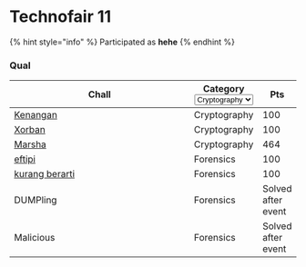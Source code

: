 # Technofair 11

{% hint style="info" %}
Participated as **hehe**
{% endhint %}

### Qual

<table><thead><tr><th width="304">Chall</th><th>Category<select><option value="kjlIRVB4fUAN" label="Cryptography" color="blue"></option><option value="W97lyAx1sRxU" label="Forensics" color="blue"></option></select></th><th>Pts</th></tr></thead><tbody><tr><td><a href="kenangan.md">Kenangan</a></td><td><span data-option="kjlIRVB4fUAN">Cryptography</span></td><td>100</td></tr><tr><td><a href="xorban.md">Xorban</a></td><td><span data-option="kjlIRVB4fUAN">Cryptography</span></td><td>100</td></tr><tr><td><a href="marsha.md">Marsha</a></td><td><span data-option="kjlIRVB4fUAN">Cryptography</span></td><td>464</td></tr><tr><td><a href="eftipi.md">eftipi</a></td><td><span data-option="W97lyAx1sRxU">Forensics</span></td><td>100</td></tr><tr><td><a href="kurang-berarti.md">kurang berarti</a></td><td><span data-option="W97lyAx1sRxU">Forensics</span></td><td>100</td></tr><tr><td>DUMPling</td><td><span data-option="W97lyAx1sRxU">Forensics</span></td><td>Solved after event</td></tr><tr><td>Malicious</td><td><span data-option="W97lyAx1sRxU">Forensics</span></td><td>Solved after event</td></tr></tbody></table>

